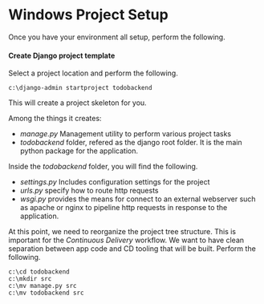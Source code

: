 # Windows Project Setup

Once you have your environment all setup, perform the following.

#### Create Django project template

Select a project location and perform the following.

`c:\django-admin startproject todobackend`

This will create a project skeleton for you.

Among the things it creates:
- _manage.py_ Management utility to perform various project tasks
- _todobackend_ folder, refered as the django root folder.
It is the main python package for the application.

Inside the _todobackend_ folder, you will find the following.
- _settings.py_ Includes configuration settings for the project
- _urls.py_ specify how to route http requests
- _wsgi.py_ provides the means for connect to an external webserver such as apache or nginx to pipeline http requests in response to the application.


At this point, we need to reorganize the project tree structure. This is important for the _Continuous Delivery_ workflow. We want to have clean separation between app code and CD tooling that will be built. Perform the following.
```
c:\cd todobackend
c:\mkdir src
c:\mv manage.py src
c:\mv todobackend src
``` 
